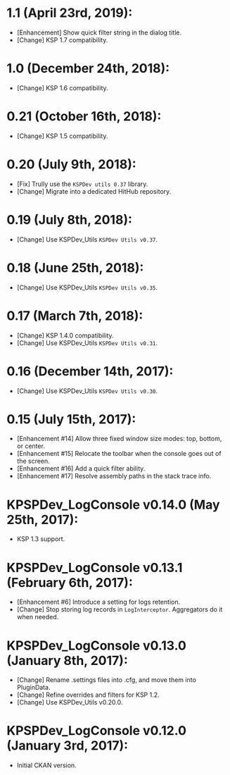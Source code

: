 # 1.1 (April 23rd, 2019):
* [Enhancement] Show quick filter string in the dialog title.
* [Change] KSP 1.7 compatibility.

# 1.0 (December 24th, 2018):
* [Change] KSP 1.6 compatibility.

# 0.21 (October 16th, 2018):
* [Change] KSP 1.5 compatibility.

# 0.20 (July 9th, 2018):
* [Fix] Trully use the `KSPDev utils 0.37` library.
* [Change] Migrate into a dedicated HitHub repository.

# 0.19 (July 8th, 2018):
* [Change] Use KSPDev_Utils `KSPDev Utils v0.37`.

# 0.18 (June 25th, 2018):
* [Change] Use KSPDev_Utils `KSPDev Utils v0.35`.

# 0.17 (March 7th, 2018):
* [Change] KSP 1.4.0 compatibility.
* [Change] Use KSPDev_Utils `KSPDev Utils v0.31`.

# 0.16 (December 14th, 2017):
* [Change] Use KSPDev_Utils `KSPDev Utils v0.30`.

# 0.15 (July 15th, 2017):
* [Enhancement #14] Allow three fixed window size modes: top, bottom, or center.
* [Enhancement #15] Relocate the toolbar when the console goes out of the screen.
* [Enhancement #16] Add a quick filter ability.
* [Enhancement #17] Resolve assembly paths in the stack trace info.

# KPSPDev_LogConsole v0.14.0 (May 25th, 2017):
* KSP 1.3 support.

# KPSPDev_LogConsole v0.13.1 (February 6th, 2017):
* [Enhancement #6] Introduce a setting for logs retention.
* [Change] Stop storing log records in `LogInterceptor`. Aggregators do it when needed.

# KPSPDev_LogConsole v0.13.0 (January 8th, 2017):
* [Change] Rename .settings files into .cfg, and move them into PluginData.
* [Change] Refine overrides and filters for KSP 1.2.
* [Change] Use KSPDev_Utils v0.20.0.

# KPSPDev_LogConsole v0.12.0 (January 3rd, 2017):
* Initial CKAN version.
